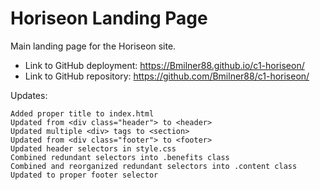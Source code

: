 # Horiseon Landing Page

Main landing page for the Horiseon site.


* Link to GitHub deployment: https://Bmilner88.github.io/c1-horiseon/
* Link to GitHub repository: https://github.com/Bmilner88/c1-horiseon/


Updates:
```
Added proper title to index.html
Updated from <div class="header"> to <header>
Updated multiple <div> tags to <section>
Updated from <div class="footer"> to <footer>
Updated header selectors in style.css
Combined redundant selectors into .benefits class
Combined and reorganized redundant selectors into .content class
Updated to proper footer selector
```
